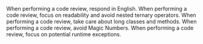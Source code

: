 When performing a code review, respond in English.
When performing a code review, focus on readability and avoid nested ternary operators.
When performing a code review, take care about long classes and methods.
When performing a code review, avoid Magic Numbers.
When performing a code review, focus on potential runtime exceptions.